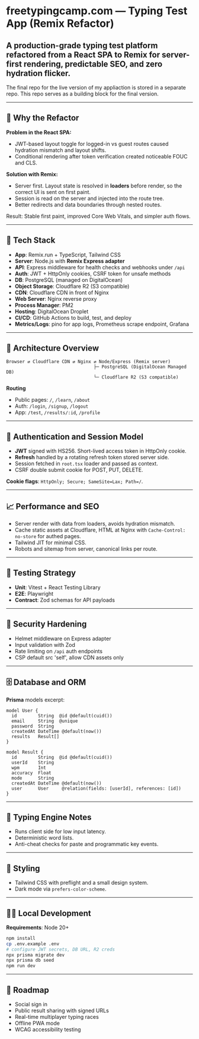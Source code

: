
# freetypingcamp.com — Typing Test App (Remix Refactor)

## A production-grade typing test platform refactored from a React SPA to **Remix** for server-first rendering, predictable SEO, and zero hydration flicker. 

The final repo for the live version of my appliaction is stored in a separate repo. This repo serves as a building block for the final version.

---

## 🚀 Why the Refactor

**Problem in the React SPA:**

* JWT-based layout toggle for logged-in vs guest routes caused hydration mismatch and layout shifts.
* Conditional rendering after token verification created noticeable FOUC and CLS.

**Solution with Remix:**

* Server first. Layout state is resolved in **loaders** before render, so the correct UI is sent on first paint.
* Session is read on the server and injected into the route tree.
* Better redirects and data boundaries through nested routes.

Result: Stable first paint, improved Core Web Vitals, and simpler auth flows.

---

## 🧰 Tech Stack

* **App**: Remix.run + TypeScript, Tailwind CSS
* **Server**: Node.js with **Remix Express adapter**
* **API**: Express middleware for health checks and webhooks under `/api`
* **Auth**: JWT + HttpOnly cookies, CSRF token for unsafe methods
* **DB**: PostgreSQL (managed on DigitalOcean)
* **Object Storage**: Cloudflare R2 (S3 compatible)
* **CDN**: Cloudflare CDN in front of Nginx
* **Web Server**: Nginx reverse proxy
* **Process Manager**: PM2
* **Hosting**: DigitalOcean Droplet
* **CI/CD**: GitHub Actions to build, test, and deploy
* **Metrics/Logs**: pino for app logs, Prometheus scrape endpoint, Grafana

---

## 🧱 Architecture Overview

```
Browser ⇄ Cloudflare CDN ⇄ Nginx ⇄ Node/Express (Remix server)
                                 ├─ PostgreSQL (DigitalOcean Managed DB)
                                 └─ Cloudflare R2 (S3 compatible)
```

**Routing**

* Public pages: `/`, `/learn`, `/about`
* Auth: `/login`, `/signup`, `/logout`
* App: `/test`, `/results/:id`, `/profile`

---

## 🔐 Authentication and Session Model

* **JWT** signed with HS256. Short-lived access token in HttpOnly cookie.
* **Refresh** handled by a rotating refresh token stored server side.
* Session fetched in `root.tsx` loader and passed as context.
* CSRF double submit cookie for POST, PUT, DELETE.

**Cookie flags**: `HttpOnly; Secure; SameSite=Lax; Path=/`.

---

## 📈 Performance and SEO

* Server render with data from loaders, avoids hydration mismatch.
* Cache static assets at Cloudflare, HTML at Nginx with `Cache-Control: no-store` for authed pages.
* Tailwind JIT for minimal CSS.
* Robots and sitemap from server, canonical links per route.

---

## 🧪 Testing Strategy

* **Unit**: Vitest + React Testing Library
* **E2E**: Playwright
* **Contract**: Zod schemas for API payloads

---

## 🦺 Security Hardening

* Helmet middleware on Express adapter
* Input validation with Zod
* Rate limiting on `/api` auth endpoints
* CSP default src 'self', allow CDN assets only

---

## 🗄️ Database and ORM

**Prisma** models excerpt:

```prisma
model User {
  id        String  @id @default(cuid())
  email     String  @unique
  password  String
  createdAt DateTime @default(now())
  results   Result[]
}

model Result {
  id        String  @id @default(cuid())
  userId    String
  wpm       Int
  accuracy  Float
  mode      String
  createdAt DateTime @default(now())
  user      User     @relation(fields: [userId], references: [id])
}
```

---

## 🧪 Typing Engine Notes

* Runs client side for low input latency.
* Deterministic word lists.
* Anti-cheat checks for paste and programmatic key events.

---

## 🧵 Styling

* Tailwind CSS with preflight and a small design system.
* Dark mode via `prefers-color-scheme`.

---

## 🧑‍💻 Local Development

**Requirements**: Node 20+

```bash
npm install
cp .env.example .env
# configure JWT secrets, DB URL, R2 creds
npx prisma migrate dev
npx prisma db seed
npm run dev
```

---

## 🧭 Roadmap

* Social sign in
* Public result sharing with signed URLs
* Real-time multiplayer typing races
* Offline PWA mode
* WCAG accessibility testing


